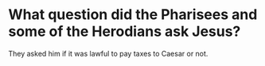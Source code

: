 # What question did the Pharisees and some of the Herodians ask Jesus?

They asked him if it was lawful to pay taxes to Caesar or not.
